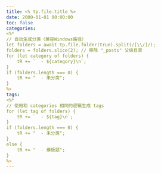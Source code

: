 ```yaml
---
title: <% tp.file.title %>
date: 2000-01-01 00:00:00
toc: false
categories:
<%*
// 自动生成分类（兼容Windows路径）
let folders = await tp.file.folder(true).split(/[\\/]/); 
folders = folders.slice(2); // 移除 "_posts" 父级目录
for (let category of folders) {
    tR += `  - ${category}\n`;
}
if (folders.length === 0) {
    tR += "  - 未分类";
}
%>
tags:
<%*
// 使用和 categories 相同的逻辑生成 tags
for (let tag of folders) {
    tR += `  - ${tag}\n`;
}
if (folders.length === 0) {
    tR += "  - 未分类";
}
else {
    tR += "  - 模板题";
}
%>
---
```


